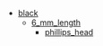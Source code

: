 * [black](black)
  * [6_mm_length](black/6_mm_length)
    * [phillips_head](black/6_mm_length/phillips_head)
